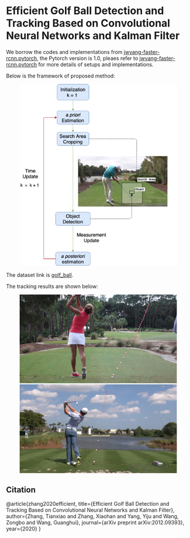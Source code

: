 # Efficient Golf Ball Detection and Tracking Based on Convolutional Neural Networks and Kalman Filter 

We borrow the codes and implementations from [jwyang-faster-rcnn.pytorch](https://github.com/jwyang/faster-rcnn.pytorch/tree/pytorch-1.0), the Pytorch version is 1.0, pleaes refer to [jwyang-faster-rcnn.pytorch](https://github.com/jwyang/faster-rcnn.pytorch/tree/pytorch-1.0) for more details of setups and implementations.

Below is the framework of proposed method:

<div style="color:#0000FF" align="center">
<img src="images/Process.png" width="430"/>
</div>

The dataset link is [golf_ball](https://drive.google.com/file/d/10pzr6mDQPlrylIHg8CdXzHkF4WBMZxfn/view?usp=sharing).

The tracking results are shown below:
<div style="color:#0000FF" align="center">
<img src="images/Golf_10.png" width="430"/><img src="images/Golf_16.png" width="430"/>
</div>

## Citation

@article{zhang2020efficient,
  title={Efficient Golf Ball Detection and Tracking Based on Convolutional Neural Networks and Kalman Filter},
  author={Zhang, Tianxiao and Zhang, Xiaohan and Yang, Yiju and Wang, Zongbo and Wang, Guanghui},
  journal={arXiv preprint arXiv:2012.09393},
  year={2020}
}

